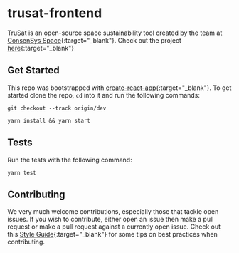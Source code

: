 # trusat-frontend

TruSat is an open-source space sustainability tool created by the team at [ConsenSys Space](https://consensys.space){:target="\_blank"}. Check out the project [here](https://trusat.org){:target="\_blank"}

## Get Started

This repo was bootstrapped with [create-react-app](https://github.com/facebook/create-react-app){:target="\_blank"}. To get started clone the repo, `cd` into it and run the following commands:

```
git checkout --track origin/dev

yarn install && yarn start
```

## Tests

Run the tests with the following command:

```
yarn test
```

## Contributing

We very much welcome contributions, especially those that tackle open issues. If you wish to contribute, either open an issue then make a pull request or make a pull request against a currently open issue. Check out this [Style Guide](https://github.com/agis/git-style-guide){:target="\_blank"} for some tips on best practices when contributing.

